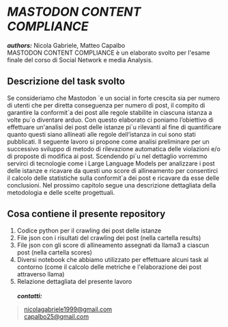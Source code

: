# ***MASTODON CONTENT COMPLIANCE***
***authors:*** Nicola Gabriele, Matteo Capalbo <br>
MASTODON CONTENT COMPLIANCE è un elaborato svolto per l'esame finale del corso di Social Network e media Analysis.<br>

## Descrizione del task svolto
Se consideriamo che Mastodon \`e un social in forte crescita sia per numero di utenti che per diretta conseguenza per numero di post, il compito di
garantire la conformit\`a dei post alle regole stabilite in ciascuna istanza a volte pu\`o diventare arduo. Con questo elaborato ci poniamo l’obiettivo di effettuare un'analisi dei post delle istanze pi\`u rilevanti al fine di quantificare quanto questi siano allineati alle regole dell’istanza in cui sono stati pubblicati. Il seguente lavoro si propone come analisi preliminare per un successivo sviluppo di metodo di rilevazione automatica delle violazioni e/o di proposte di modifica ai post. Scendendo pi\`u nel dettaglio vorremmo servirci di tecnologie come i Large Language Models per analizzare i post delle istanze e ricavare da questi uno score di allineamento per consentirci il calcolo delle statistiche sulla conformit`a dei post e ricavare da esse delle conclusioni. Nel prossimo capitolo segue una descrizione dettagliata della metodologia e delle scelte progettuali.

## Cosa contiene il presente repository
1. Codice python per il crawling dei post delle istanze
2. File json con i risultati del crawling dei post (nella cartella results)
3. File json con gli score di allineamento assegnati da llama3 a ciascun post (nella cartella scores)
4. Diversi notebook che abbiamo utilizzato per effettuare alcuni task al contorno (come il calcolo delle metriche e l'elaborazione dei post attraverso llama)
5. Relazione dettagliata del presente lavoro
<br><br>
***contatti:***<br>
> nicolagabriele1999@gmail.com <br>
> capalbo25@gmail.com
